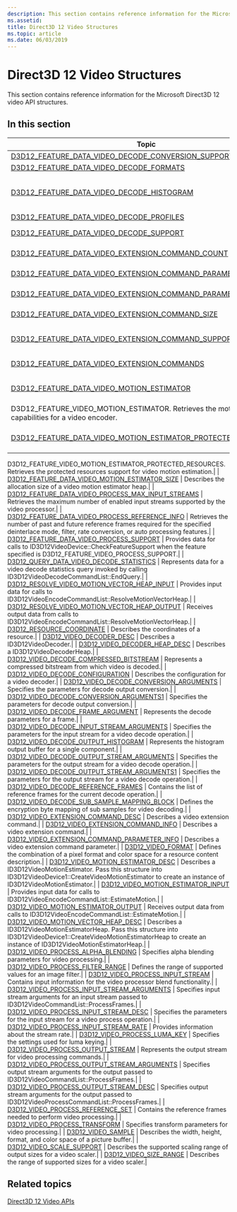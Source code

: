 ```yaml
---
description: This section contains reference information for the Microsoft Direct3D 12 video API structures.
ms.assetid: 
title: Direct3D 12 Video Structures
ms.topic: article
ms.date: 06/03/2019
---
```


# Direct3D 12 Video Structures

This section contains reference information for the Microsoft Direct3D 12 video API structures.

## In this section

| Topic                                                                                | Description                                                                                              |
|---------------------------------------------------------------------------------------|----------------------------------------------------------------------------------------------------------|
| [D3D12_FEATURE_DATA_VIDEO_DECODE_CONVERSION_SUPPORT](/windows/desktop/api/d3d12video/ns-d3d12video-d3d12_feature_data_video_decode_conversion_support)  | Retrieves the list of supported profiles.|
| [D3D12_FEATURE_DATA_VIDEO_DECODE_FORMATS](/windows/desktop/api/d3d12video/ns-d3d12video-d3d12_feature_data_video_decode_formats)  | Retrieves the list of supported formats.|
| [D3D12_FEATURE_DATA_VIDEO_DECODE_HISTOGRAM](/windows/desktop/api/d3d12video/ns-d3d12video-d3d12_feature_data_video_decode_histogram)  | Provides data for calls to ID3D12VideoDevice::CheckFeatureSupport when the feature specified is D3D12_FEATURE_VIDEO_DECODE_HISTOGRAM.|
| [D3D12_FEATURE_DATA_VIDEO_DECODE_PROFILES](/windows/desktop/api/d3d12video/ns-d3d12video-d3d12_feature_data_video_decode_profiles)  | Retrieves the list of supported profiles.|
| [D3D12_FEATURE_DATA_VIDEO_DECODE_SUPPORT](/windows/desktop/api/d3d12video/ns-d3d12video-d3d12_feature_data_video_decode_support)  | Retrieves support information for video decoding.|
| [D3D12_FEATURE_DATA_VIDEO_EXTENSION_COMMAND_COUNT](/windows/desktop/api/d3d12video/ns-d3d12video-d3d12_feature_data_video_extension_command_count)  | Retrieves the number of video extension commands.|
| [D3D12_FEATURE_DATA_VIDEO_EXTENSION_COMMAND_PARAMETER_COUNT](/windows/desktop/api/d3d12video/ns-d3d12video-d3d12_feature_data_video_extension_command_parameter_count)  | Retrieves the supported number of parameters for the specified parameter stage.|
| [D3D12_FEATURE_DATA_VIDEO_EXTENSION_COMMAND_PARAMETERS](/windows/desktop/api/d3d12video/ns-d3d12video-d3d12_feature_data_video_extension_command_parameters)  | Retrieves the list of video extension command parameters for the specified parameter stage.|
| [D3D12_FEATURE_DATA_VIDEO_EXTENSION_COMMAND_SIZE](/windows/desktop/api/d3d12video/ns-d3d12video-d3d12_feature_data_video_extension_command_size)  | Checks the allocation size of a video extension command.|
| [D3D12_FEATURE_DATA_VIDEO_EXTENSION_COMMAND_SUPPORT](/windows/desktop/api/d3d12video/ns-d3d12video-d3d12_feature_data_video_extension_command_support)  | Retrieves video extension command support using command-defined input and output structures.|
| [D3D12_FEATURE_DATA_VIDEO_EXTENSION_COMMANDS](/windows/desktop/api/d3d12video/ns-d3d12video-d3d12_feature_data_video_extension_commands)  | Retrieves the list of video extension commands from the driver.|
| [D3D12_FEATURE_DATA_VIDEO_MOTION_ESTIMATOR](/windows/desktop/api/d3d12video/ns-d3d12video-d3d12_feature_data_video_motion_estimator)  | Provides data for calls to ID3D12VideoDevice::CheckFeatureSupport when the feature specified is 
D3D12_FEATURE_VIDEO_MOTION_ESTIMATOR. Retrieves the motion estimation capabilities for a video encoder.|
| [D3D12_FEATURE_DATA_VIDEO_MOTION_ESTIMATOR_PROTECTED_RESOURCES](/windows/desktop/api/d3d12video/ns-d3d12video-d3d12_feature_data_video_motion_estimator_protected_resources)  | Provides data for calls to ID3D12VideoDevice::CheckFeatureSupport when the feature specified is 
D3D12_FEATURE_VIDEO_MOTION_ESTIMATOR_PROTECTED_RESOURCES. Retrieves the protected resources support for video motion 
estimation.|
| [D3D12_FEATURE_DATA_VIDEO_MOTION_ESTIMATOR_SIZE](/windows/desktop/api/d3d12video/ns-d3d12video-d3d12_feature_data_video_motion_estimator_size)  | Describes the allocation size of a video motion estimator heap.|
| [D3D12_FEATURE_DATA_VIDEO_PROCESS_MAX_INPUT_STREAMS](/windows/desktop/api/d3d12video/ns-d3d12video-d3d12_feature_data_video_process_max_input_streams)  | Retrieves the maximum number of enabled input streams supported by the video processor.|
| [D3D12_FEATURE_DATA_VIDEO_PROCESS_REFERENCE_INFO](/windows/desktop/api/d3d12video/ns-d3d12video-d3d12_feature_data_video_process_reference_info)  | Retrieves the number of past and future reference frames required for the specified deinterlace mode, filter, rate conversion, or auto processing features.|
| [D3D12_FEATURE_DATA_VIDEO_PROCESS_SUPPORT](/windows/desktop/api/d3d12video/ns-d3d12video-d3d12_feature_data_video_process_support)  | Provides data for calls to ID3D12VideoDevice::CheckFeatureSupport when the feature specified is D3D12_FEATURE_VIDEO_PROCESS_SUPPORT.|
| [D3D12_QUERY_DATA_VIDEO_DECODE_STATISTICS](/windows/desktop/api/d3d12video/ns-d3d12video-d3d12_query_data_video_decode_statistics)  | Represents data for a video decode statistics query invoked by calling ID3D12VideoDecodeCommandList::EndQuery.|
| [D3D12_RESOLVE_VIDEO_MOTION_VECTOR_HEAP_INPUT](/windows/desktop/api/d3d12video/ns-d3d12video-d3d12_resolve_video_motion_vector_heap_input)  | Provides input data for calls to ID3D12VideoEncodeCommandList::ResolveMotionVectorHeap.|
| [D3D12_RESOLVE_VIDEO_MOTION_VECTOR_HEAP_OUTPUT](/windows/desktop/api/d3d12video/ns-d3d12video-d3d12_resolve_video_motion_vector_heap_output)  | Receives output data from calls to ID3D12VideoEncodeCommandList::ResolveMotionVectorHeap.|
| [D3D12_RESOURCE_COORDINATE](/windows/desktop/api/d3d12video/ns-d3d12video-d3d12_resource_coordinate)  | Describes the coordinates of a resource.|
| [D3D12_VIDEO_DECODER_DESC](/windows/desktop/api/d3d12video/ns-d3d12video-d3d12_video_decoder_desc)  | Describes a ID3D12VideoDecoder.|
| [D3D12_VIDEO_DECODER_HEAP_DESC](/windows/desktop/api/d3d12video/ns-d3d12video-d3d12_video_decoder_heap_desc)  | Describes a ID3D12VideoDecoderHeap.|
| [D3D12_VIDEO_DECODE_COMPRESSED_BITSTREAM](/windows/desktop/api/d3d12video/ns-d3d12video-d3d12_video_decode_compressed_bitstream)  | Represents a compressed bitstream from which video is decoded.|
| [D3D12_VIDEO_DECODE_CONFIGURATION](/windows/desktop/api/d3d12video/ns-d3d12video-d3d12_video_decode_configuration)  | Describes the configuration for a video decoder.|
| [D3D12_VIDEO_DECODE_CONVERSION_ARGUMENTS](/windows/desktop/api/d3d12video/ns-d3d12video-d3d12_video_decode_conversion_arguments)  | Specifies the parameters for decode output conversion.|
| [D3D12_VIDEO_DECODE_CONVERSION_ARGUMENTS1](/windows/desktop/api/d3d12video/ns-d3d12video-d3d12_video_decode_conversion_arguments1)  | Specifies the parameters for decode output conversion.|
| [D3D12_VIDEO_DECODE_FRAME_ARGUMENT](/windows/desktop/api/d3d12video/ns-d3d12video-d3d12_video_decode_frame_argument)  | Represents the decode parameters for a frame.|
| [D3D12_VIDEO_DECODE_INPUT_STREAM_ARGUMENTS](/windows/desktop/api/d3d12video/ns-d3d12video-d3d12_video_decode_input_stream_arguments)  | Specifies the parameters for the input stream for a video decode operation.|
| [D3D12_VIDEO_DECODE_OUTPUT_HISTOGRAM](/windows/desktop/api/d3d12video/ns-d3d12video-d3d12_video_decode_output_histogram)  | Represents the histogram output buffer for a single component.|
| [D3D12_VIDEO_DECODE_OUTPUT_STREAM_ARGUMENTS](/windows/desktop/api/d3d12video/ns-d3d12video-d3d12_video_decode_output_stream_arguments)  | Specifies the parameters for the output stream for a video decode operation.|
| [D3D12_VIDEO_DECODE_OUTPUT_STREAM_ARGUMENTS1](/windows/desktop/api/d3d12video/ns-d3d12video-d3d12_video_decode_output_stream_arguments1)  | Specifies the parameters for the output stream for a video decode operation.|
| [D3D12_VIDEO_DECODE_REFERENCE_FRAMES](/windows/desktop/api/d3d12video/ns-d3d12video-d3d12_video_decode_reference_frames)  | Contains the list of reference frames for the current decode operation.|
| [D3D12_VIDEO_DECODE_SUB_SAMPLE_MAPPING_BLOCK](/windows/desktop/api/d3d12video/ns-d3d12video-d3d12_video_decode_sub_sample_mapping_block)  | Defines the encryption byte mapping of sub samples for video decoding.|
| [D3D12_VIDEO_EXTENSION_COMMAND_DESC](/windows/desktop/api/d3d12video/ns-d3d12video-d3d12_video_extension_command_desc)  | Describes a video extension command.|
| [D3D12_VIDEO_EXTENSION_COMMAND_INFO](/windows/desktop/api/d3d12video/ns-d3d12video-d3d12_video_extension_command_info)  | Describes a video extension command.|
| [D3D12_VIDEO_EXTENSION_COMMAND_PARAMETER_INFO](/windows/desktop/api/d3d12video/ns-d3d12video-d3d12_video_extension_command_parameter_info)  | Describes a video extension command parameter.|
| [D3D12_VIDEO_FORMAT](/windows/desktop/api/d3d12video/ns-d3d12video-d3d12_video_format)  | Defines the combination of a pixel format and color space for a resource content description.|
| [D3D12_VIDEO_MOTION_ESTIMATOR_DESC](/windows/desktop/api/d3d12video/ns-d3d12video-d3d12_video_motion_estimator_desc)  | Describes a ID3D12VideoMotionEstimator. Pass this structure into 
ID3D12VideoDevice1::CreateVideoMotionEstimator to create an instance of ID3D12VideoMotionEstimator.|
| [D3D12_VIDEO_MOTION_ESTIMATOR_INPUT](/windows/desktop/api/d3d12video/ns-d3d12video-d3d12_video_motion_estimator_input)  | Provides input data for calls to ID3D12VideoEncodeCommandList::EstimateMotion.|
| [D3D12_VIDEO_MOTION_ESTIMATOR_OUTPUT](/windows/desktop/api/d3d12video/ns-d3d12video-d3d12_video_motion_estimator_output)  | Receives output data from calls to ID3D12VideoEncodeCommandList::EstimateMotion.|
| [D3D12_VIDEO_MOTION_VECTOR_HEAP_DESC](/windows/desktop/api/d3d12video/ns-d3d12video-d3d12_video_motion_vector_heap_desc)  | Describes a ID3D12VideoMotionEstimatorHeap. Pass this structure into 
ID3D12VideoDevice1::CreateVideoMotionEstimatorHeap to create an instance of ID3D12VideoMotionEstimatorHeap.|
| [D3D12_VIDEO_PROCESS_ALPHA_BLENDING](/windows/desktop/api/d3d12video/ns-d3d12video-d3d12_video_process_alpha_blending)  | Specifies alpha blending parameters for video processing.|
| [D3D12_VIDEO_PROCESS_FILTER_RANGE](/windows/desktop/api/d3d12video/ns-d3d12video-d3d12_video_process_filter_range)  | Defines the range of supported values for an image filter.|
| [D3D12_VIDEO_PROCESS_INPUT_STREAM](/windows/desktop/api/d3d12video/ns-d3d12video-d3d12_video_process_input_stream)  | Contains input information for the video processor blend functionality.|
| [D3D12_VIDEO_PROCESS_INPUT_STREAM_ARGUMENTS](/windows/desktop/api/d3d12video/ns-d3d12video-d3d12_video_process_input_stream_arguments)  | Specifies input stream arguments for an input stream passed to ID3D12VideoCommandList::ProcessFrames.|
| [D3D12_VIDEO_PROCESS_INPUT_STREAM_DESC](/windows/desktop/api/d3d12video/ns-d3d12video-d3d12_video_process_input_stream_desc)  | Specifies the parameters for the input stream for a video process operation.|
| [D3D12_VIDEO_PROCESS_INPUT_STREAM_RATE](/windows/desktop/api/d3d12video/ns-d3d12video-d3d12_video_process_input_stream_rate)  | Provides information about the stream rate.|
| [D3D12_VIDEO_PROCESS_LUMA_KEY](/windows/desktop/api/d3d12video/ns-d3d12video-d3d12_video_process_luma_key)  | Specifies the settings used for luma keying.|
| [D3D12_VIDEO_PROCESS_OUTPUT_STREAM](/windows/desktop/api/d3d12video/ns-d3d12video-d3d12_video_process_output_stream)  | Represents the output stream for video processing commands.|
| [D3D12_VIDEO_PROCESS_OUTPUT_STREAM_ARGUMENTS](/windows/desktop/api/d3d12video/ns-d3d12video-d3d12_video_process_output_stream_arguments)  | Specifies output stream arguments for the output passed to ID3D12VideoCommandList::ProcessFrames.|
| [D3D12_VIDEO_PROCESS_OUTPUT_STREAM_DESC](/windows/desktop/api/d3d12video/ns-d3d12video-d3d12_video_process_output_stream_desc)  | Specifies output stream arguments for the output passed to ID3D12VideoProcessCommandList::ProcessFrames.|
| [D3D12_VIDEO_PROCESS_REFERENCE_SET](/windows/desktop/api/d3d12video/ns-d3d12video-d3d12_video_process_reference_set)  | Contains the reference frames needed to perform video processing.|
| [D3D12_VIDEO_PROCESS_TRANSFORM](/windows/desktop/api/d3d12video/ns-d3d12video-d3d12_video_process_transform)  | Specifies transform parameters for video processing.|
| [D3D12_VIDEO_SAMPLE](/windows/desktop/api/d3d12video/ns-d3d12video-d3d12_video_sample)  | Describes the width, height, format, and color space of a picture buffer.|
| [D3D12_VIDEO_SCALE_SUPPORT](/windows/desktop/api/d3d12video/ns-d3d12video-d3d12_video_scale_support)  | Describes the supported scaling range of output sizes for a video scaler.|
| [D3D12_VIDEO_SIZE_RANGE](/windows/desktop/api/d3d12video/ns-d3d12video-d3d12_video_size_range)  | Describes the range of supported sizes for a video scaler.|



## Related topics

<dl> <dt>

[Direct3D 12 Video APIs](direct3d-12-video-apis.md)
</dt> </dl>

 

 



